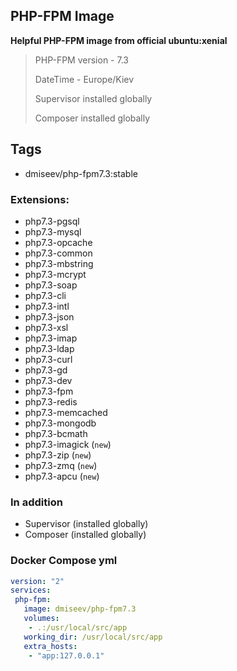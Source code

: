 ## PHP-FPM Image

 **Helpful PHP-FPM image from official ubuntu:xenial**
 
 >
 > PHP-FPM version - 7.3
 >
 > DateTime - Europe/Kiev
 >
 > Supervisor installed globally
 >
 > Composer installed globally

## Tags
 * dmiseev/php-fpm7.3:stable

### Extensions:

 * php7.3-pgsql
 * php7.3-mysql
 * php7.3-opcache
 * php7.3-common
 * php7.3-mbstring
 * php7.3-mcrypt
 * php7.3-soap
 * php7.3-cli
 * php7.3-intl
 * php7.3-json
 * php7.3-xsl
 * php7.3-imap
 * php7.3-ldap
 * php7.3-curl
 * php7.3-gd
 * php7.3-dev
 * php7.3-fpm
 * php7.3-redis
 * php7.3-memcached
 * php7.3-mongodb
 * php7.3-bcmath
 * php7.3-imagick (`new`)
 * php7.3-zip (`new`)
 * php7.3-zmq (`new`)
 * php7.3-apcu (`new`)

### In addition

 * Supervisor (installed globally)
 * Composer (installed globally)
 
### Docker Compose yml

```yaml
version: "2"
services:
 php-fpm:
   image: dmiseev/php-fpm7.3
   volumes:
    - .:/usr/local/src/app
   working_dir: /usr/local/src/app
   extra_hosts:
    - "app:127.0.0.1"
```
